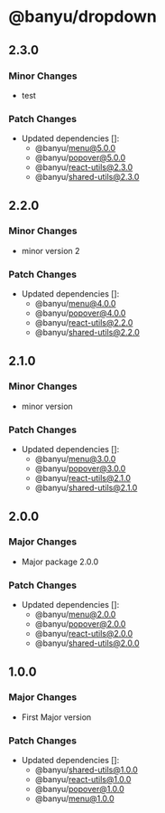 # @banyu/dropdown

## 2.3.0

### Minor Changes

- test

### Patch Changes

- Updated dependencies []:
  - @banyu/menu@5.0.0
  - @banyu/popover@5.0.0
  - @banyu/react-utils@2.3.0
  - @banyu/shared-utils@2.3.0

## 2.2.0

### Minor Changes

- minor version 2

### Patch Changes

- Updated dependencies []:
  - @banyu/menu@4.0.0
  - @banyu/popover@4.0.0
  - @banyu/react-utils@2.2.0
  - @banyu/shared-utils@2.2.0

## 2.1.0

### Minor Changes

- minor version

### Patch Changes

- Updated dependencies []:
  - @banyu/menu@3.0.0
  - @banyu/popover@3.0.0
  - @banyu/react-utils@2.1.0
  - @banyu/shared-utils@2.1.0

## 2.0.0

### Major Changes

- Major package 2.0.0

### Patch Changes

- Updated dependencies []:
  - @banyu/menu@2.0.0
  - @banyu/popover@2.0.0
  - @banyu/react-utils@2.0.0
  - @banyu/shared-utils@2.0.0

## 1.0.0

### Major Changes

- First Major version

### Patch Changes

- Updated dependencies []:
  - @banyu/shared-utils@1.0.0
  - @banyu/react-utils@1.0.0
  - @banyu/popover@1.0.0
  - @banyu/menu@1.0.0

